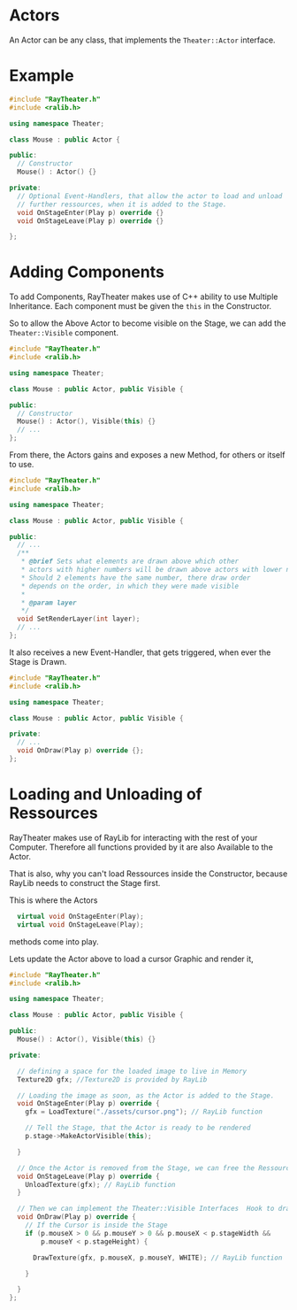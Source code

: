 # Actors

An Actor can be any class, that implements the `Theater::Actor` interface.

# Example

```cpp
#include "RayTheater.h"
#include <ralib.h>

using namespace Theater;

class Mouse : public Actor {

public:
  // Constructor
  Mouse() : Actor() {}

private:
  // Optional Event-Handlers, that allow the actor to load and unload
  // further ressources, when it is added to the Stage.
  void OnStageEnter(Play p) override {}
  void OnStageLeave(Play p) override {}

};
```

# Adding Components

To add Components, RayTheater makes use of C++ ability to use Multiple Inheritance.
Each component must be given the `this` in the Constructor.

So to allow the Above Actor to become visible on the Stage, we can add the `Theater::Visible` component.

```cpp
#include "RayTheater.h"
#include <ralib.h>

using namespace Theater;

class Mouse : public Actor, public Visible {

public:
  // Constructor
  Mouse() : Actor(), Visible(this) {}
  // ...
};
```

From there, the Actors gains and exposes a new Method, for others or itself to use.

```cpp
#include "RayTheater.h"
#include <ralib.h>

using namespace Theater;

class Mouse : public Actor, public Visible {

public:
  // ...
  /**
   * @brief Sets what elements are drawn above which other
   * actors with higher numbers will be drawn above actors with lower numbers
   * Should 2 elements have the same number, there draw order
   * depends on the order, in which they were made visible
   *
   * @param layer
   */
  void SetRenderLayer(int layer);
  // ...
};
```

It also receives a new Event-Handler, that gets triggered, when ever the Stage is Drawn.

```cpp
#include "RayTheater.h"
#include <ralib.h>

using namespace Theater;

class Mouse : public Actor, public Visible {

private:
  // ...
  void OnDraw(Play p) override {};
};
```

# Loading and Unloading of Ressources

RayTheater makes use of RayLib for interacting with the rest of your Computer.
Therefore all functions provided by it are also Available to the Actor.

That is also, why you can't load Ressources inside the Constructor, because RayLib
needs to construct the Stage first.

This is where the Actors

```cpp
  virtual void OnStageEnter(Play);
  virtual void OnStageLeave(Play);
```

methods come into play.

Lets update the Actor above to load a cursor Graphic and render it,

```cpp
#include "RayTheater.h"
#include <ralib.h>

using namespace Theater;

class Mouse : public Actor, public Visible {

public:
  Mouse() : Actor(), Visible(this) {}

private:

  // defining a space for the loaded image to live in Memory
  Texture2D gfx; //Texture2D is provided by RayLib

  // Loading the image as soon, as the Actor is added to the Stage.
  void OnStageEnter(Play p) override {
    gfx = LoadTexture("./assets/cursor.png"); // RayLib function

    // Tell the Stage, that the Actor is ready to be rendered
    p.stage->MakeActorVisible(this);

  }

  // Once the Actor is removed from the Stage, we can free the Ressource
  void OnStageLeave(Play p) override {
    UnloadTexture(gfx); // RayLib function
  }

  // Then we can implement the Theater::Visible Interfaces  Hook to draw the cursor
  void OnDraw(Play p) override {
    // If the Cursor is inside the Stage
    if (p.mouseX > 0 && p.mouseY > 0 && p.mouseX < p.stageWidth &&
        p.mouseY < p.stageHeight) {

      DrawTexture(gfx, p.mouseX, p.mouseY, WHITE); // RayLib function

    }

  }
};
```
